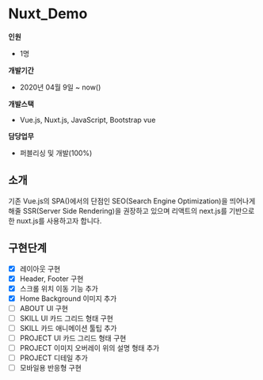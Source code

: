 # Nuxt_Demo

**인원**

  - 1명

**개발기간**

  - 2020년 04월 9일 ~ now()

**개발스택**

  - Vue.js, Nuxt.js, JavaScript, Bootstrap vue

**담당업무**
  
  - 퍼블리싱 및 개발(100%)

## 소개
기존 Vue.js의 SPA()에서의 단점인 SEO(Search Engine Optimization)을 띄어나게 해줄 
SSR(Server Side Rendering)을 권장하고 있으며 리액트의 next.js를 기반으로한 nuxt.js를 사용하고자 합니다.

## 구현단계
- [x] 레이아웃 구현
- [x] Header, Footer 구현
- [x] 스크롤 위치 이동 기능 추가
- [x] Home Background 이미지 추가
- [ ] ABOUT UI 구현
- [ ] SKILL UI 카드 그리드 형태 구현
- [ ] SKILL 카드 애니메이션 툴팁 추가
- [ ] PROJECT UI 카드 그리드 형태 구현
- [ ] PROJECT 이미지 오버레이 위의 설명 형태 추가
- [ ] PROJECT 디테일 추가
- [ ] 모바일용 반응형 구현